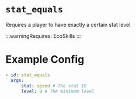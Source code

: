 # `stat_equals`

Requires a player to have exactly a certain stat level

:::warningRequires:
EcoSkills
:::

# Example Config

```yaml
- id: stat_equals
  args:
      stat: speed # The stat ID
      level: 0 # The minimum level
```
